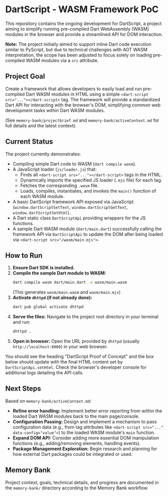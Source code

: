 # DartScript - WASM Framework PoC

This repository contains the ongoing development for DartScript, a project
aiming to simplify running pre-compiled Dart WebAssembly (WASM) modules in the
browser and provide a streamlined API for DOM interaction.

**Note:** The project initially aimed to support inline Dart code execution
similar to PyScript, but due to technical challenges with AOT WASM
interpretation, the scope has been adjusted to focus solely on loading
pre-compiled WASM modules via a `src` attribute.

## Project Goal

Create a framework that allows developers to easily load and run pre-compiled
Dart WASM modules in HTML using a simple `<dart-script src="..."></dart-script>`
tag. The framework will provide a standardized Dart API for interacting with the
browser's DOM, simplifying common web development tasks within Dart WASM
modules.

(See `memory-bank/projectbrief.md` and `memory-bank/activeContext.md` for full
details and the latest context).

## Current Status

The project currently demonstrates:

- Compiling simple Dart code to WASM (`dart compile wasm`).
- A JavaScript loader (`js/loader.js`) that:
  - Finds all `<dart-script src="..."></dart-script>` tags in the HTML.
  - Dynamically imports the specified JS loader (`.mjs` file) for each tag.
  - Fetches the corresponding `.wasm` file.
  - Loads, compiles, instantiates, and invokes the `main()` function of each
    WASM module.
- A basic DartScript framework API exposed via JavaScript
  (`window.dartScriptSetText`, `window.dartScriptGetText`,
  `window.dartScriptSetHtml`).
- A Dart static class `DartScriptApi` providing wrappers for the JS functions.
- A sample Dart WASM module (`dart/main.dart`) successfully calling the
  framework API via `DartScriptApi` to update the DOM after being loaded via
  `<dart-script src="/wasm/main.mjs">`.

## How to Run

1. **Ensure Dart SDK is installed.**
2. **Compile the sample Dart module to WASM:**
   ```bash
   dart compile wasm dart/main.dart -o wasm/main.wasm
   ```
   (This generates `wasm/main.wasm` and `wasm/main.mjs`)
3. **Activate `dhttpd` (if not already done):**
   ```bash
   dart pub global activate dhttpd
   ```
4. **Serve the files:** Navigate to the project root directory in your terminal
   and run:
   ```bash
   dhttpd .
   ```
5. **Open in browser:** Open the URL provided by `dhttpd` (usually
   `http://localhost:8080`) in your web browser.

You should see the heading "DartScript Proof of Concept" and the box below
should update with the final HTML content set by `DartScriptApi.setHtml`. Check
the browser's developer console for additional logs detailing the API calls.

## Next Steps

Based on `memory-bank/activeContext.md`:

- **Refine error handling:** Implement better error reporting from within the
  loaded Dart WASM modules back to the main page/console.
- **Configuration Passing:** Design and implement a mechanism to pass
  configuration data (e.g., from tag attributes like
  `<dart-script src="..." data-config="value">`) to the loaded WASM module's
  `main` function.
- **Expand DOM API:** Consider adding more essential DOM manipulation functions
  (e.g., adding/removing elements, handling events).
- **Package Management Exploration:** Begin research and planning for how
  external Dart packages could be integrated or used.

## Memory Bank

Project context, goals, technical details, and progress are documented in the
`memory-bank/` directory according to the Memory Bank workflow.
